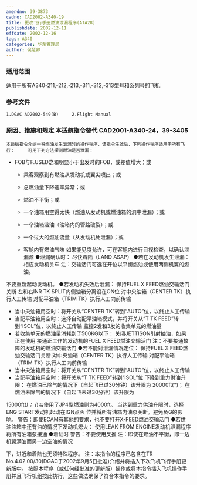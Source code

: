 ```yaml
---
amendno: 39-3873
cadno: CAD2002-A340-19
title: 更改飞行手册燃油泄漏程序(ATA28)
publishdate: 2002-12-11
effdate: 2002-12-16
tags: A340
categories: 华东管理局
author: 侯慧卿
---
```


### 适用范围 
适用于所有A340-211,-212,-213,-311,-312,-313型号和系列号的飞机

### 参考文件
    1.DGAC AD2002-549(B)     2.Flight Manual 

### 原因、措施和规定 本适航指令替代 CAD2001-A340-24，39-3405 
    本适航指令介绍一种燃油发生泄漏时的操作程序，该指令生效后，下列操作程序适用于所有飞行：     可用下列方法探测燃油是否泄漏： 
- FOB与F.USED之和明显小于出发时的FOB，或差值增大；或 
    - 乘客观察到有燃油从发动机或翼尖喷出；或 
    - 总燃油量下降速率异常；或 
    - 燃油不平衡；或 

    - 一个油箱用空得太快（燃油从发动机或燃油箱的洞中泄漏）；或 
  
    - 一个油箱溢油（油箱内的管路破裂）；或 
    - 一个过大的燃油流量（从发动机处泄漏）；或 
    - 客舱内有燃油气味     如果能见度允许，可在客舱内进行目视检查，以确认泄漏源 
    ●泄漏确认时：       尽快着陆（LAND ASAP） 
    ●若在发动机发生泄漏：       相应发动机关车       注：交输活门可选在开位以平衡燃油或使用两侧机翼的燃油。

不要重新起动发动机。 
    ●若发动机失效后泄漏：       保持FUEL X FEED燃油交输活门关断       左和右INR TK SPLIT内侧油箱分离设在ON位       对中央油箱（CENTER TK）执行人工传输       对配平油箱（TRIM TK）执行人工向前传输 
- 当中央油箱用空时：将开关从“CENTER TK”转到“AUTO”位，以终止人工传输 
- 当配平油箱用空时：选择自动配平油箱模式，并将开关从“T TK 
FEED”转到“ISOL”位，以终止人工传输       监控2发和3发的收集单元的燃油量 
- 若收集单元的燃油量消耗到了500KG以下：       关闭JETTISON引射抽油，如果正在使用       接通正工作的发动机的FUEL X FEED燃油交输活门       注：不要接通故障的发动机的燃油交输活门 
    ●若不能对泄漏情况定位：       保持FUEL X FEED燃油交输活门关断       对中央油箱（CENTER TK）执行人工传输       对配平油箱（TRIM TK）执行人工向前传输 
- 当中央油箱用空时：将开关从“CENTER TK”转到“AUTO”位，以终止人工传输 
- 当配平油箱用空时：将开关从“T TK FEED”转到“ISOL”位       下降到重力供油升限：       在燃油已除气的情况下（自起飞已过30分钟）该升限为
20000ft(*)；       在燃油未除气的情况下（自起飞未过30分钟）该升限为
  
15000ft(*)； (*)若使用了JP4型燃油则为4000ft。      当达到重力供油升限时，选择ENG START发动机起动在IGN点火
位并将所有油箱内油泵关断。避免负G的影响。       警告：即使ECAM有其他的要求，也不要打开X-FEED燃油交输活门 
    ●若供油油箱中还有油的情况下发动机熄火：       使用LEAK FROM ENGINE发动机泄漏程序       将所有油箱泵接通 
    ●着陆时       警告：不要使用反推       注：即使在燃油不平衡，即一边机翼满油而另一边空油的情况

下，进近和着陆也无须特殊程序。     注：本指令的程序已包含在TR No.4.02.00/30(DGAC于2002年9月5日批准)介绍并将插入下次飞机飞行手册更新版中。     按照本程序（或任何经批准的更新版）操作或将本指令插入飞机操作手册并且飞行机组按此执行，这些做法确保了符合本指令的要求。
